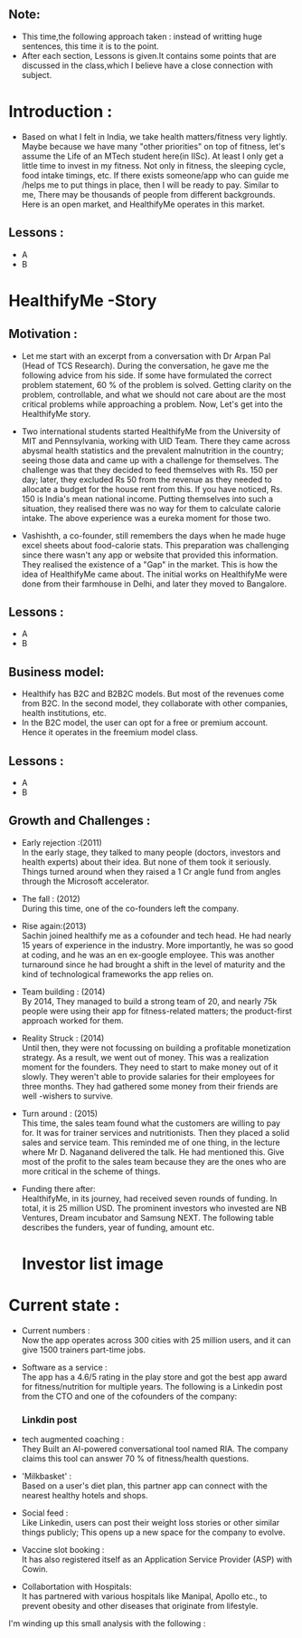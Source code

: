 
<br />

## Note: <br />
- This time,the following approach taken : instead of writting huge sentences, this time it is to the point.<br />
- After each section, Lessons is given.It contains some points that are discussed in the class,which I believe have a close connection with subject.<br />


# Introduction :<br />

- Based on what I felt in India, we take health matters/fitness very lightly. Maybe because we have many "other priorities" on top of fitness, let's assume the Life of an MTech student here(in IISc). At least I only get a little time to invest in my fitness. Not only in fitness, the sleeping cycle, food intake timings, etc. If there exists someone/app who can guide me /helps me to put things in place, then I will be ready to pay. Similar to me, There may be thousands of people from different backgrounds. Here is an open market, and HealthifyMe operates in this market.

## Lessons :<br />
- A <br />
- B <br />


# HealthifyMe -Story 

## Motivation :

- Let me start with an excerpt from a conversation with Dr Arpan Pal (Head of TCS Research). During the conversation, he gave me the following advice from his side. If some have formulated the correct problem statement, 60 % of the problem is solved.
Getting clarity on the problem, controllable, and what we should not care about are the most critical problems while approaching a problem. Now, Let's get into the HealthifyMe story.<br />

- Two international students started HealthifyMe from the University of MIT and Pennsylvania, working with UID Team. There they came across abysmal health statistics and the prevalent malnutrition in the country; seeing those data and came up with a challenge for themselves. The challenge was that they decided to feed themselves with Rs. 150 per day; later, they excluded Rs 50 from the revenue as they needed to allocate a budget for the house rent from this. If you have noticed, Rs. 150 is India's mean national income. Putting themselves into such a situation, they realised there was no way for them to calculate calorie intake. The above experience was a eureka moment for those two.<br />

- Vashishth, a co-founder, still remembers the days when he made huge excel sheets about food-calorie stats. This preparation was challenging since there wasn't any app or website that provided this information. They realised the existence of a "Gap" in the market. This is how the idea of HealthifyMe came about. The initial works on HealthifyMe were done from their farmhouse in Delhi, and later they moved to Bangalore. <br />

## Lessons :<br />
- A<br />
- B<br />

## Business model:<br />

- Healthify has B2C and B2B2C models. But most of the revenues come from B2C. In the second model, they collaborate with other companies, health institutions, etc.<br />
- In the B2C model, the user can opt for a free or premium account. Hence it operates in the freemium model class.<br />


## Lessons :
- A<br />
- B<br />


## Growth and Challenges :<br />

- Early rejection :(2011) <br />
In the early stage, they talked to many people (doctors, investors and health experts) about their idea. But none of them took it seriously. Things turned around when they raised a 1 Cr angle fund from angles through the Microsoft accelerator.<br />
- The fall : (2012)<br />
During this time, one of the co-founders left the company. 
- Rise again:(2013) <br />
Sachin joined healthify me as a cofounder and tech head. He had nearly 15 years of experience in the industry. More importantly, he was so good at coding, and he was an en ex-google employee. This was another turnaround since he had brought a shift in the level of maturity and the kind of technological frameworks the app relies on.<br />

- Team building : (2014)<br />
By 2014, They managed to build a strong team of 20, and nearly 75k people were using their app for fitness-related matters; the product-first approach worked for them. <br />

- Reality Struck : (2014) <br />
Until then, they were not focussing on building a profitable monetization strategy. As a result, we went out of money. This was a realization moment for the founders. They need to start to make money out of it slowly. They weren't able to provide salaries for their employees for three months. They had gathered some money from their friends are well -wishers to survive.<br />

- Turn around : (2015)<br />
This time, the sales team found what the customers are willing to pay for. It was for trainer services and nutritionists. Then they placed a solid sales and service team. This reminded me of one thing, in the lecture where Mr D. Naganand delivered the talk. He had mentioned this. Give most of the profit to the sales team because they are the ones who are more critical in the scheme of things.<br />

- Funding there after: <br />
HealthifyMe, in its journey, had received seven rounds of funding. In total, it is 25 million USD. The prominent investors who invested are NB Ventures, Dream incubator and Samsung NEXT. The following table describes the funders, year of funding, amount etc.<br />

    # Investor list image


# Current state :<br />

- Current numbers : <br />
Now the app operates across 300 cities with 25 million users, and it can give 1500 trainers part-time jobs.<br />
- Software as a service : <br />
The app has a 4.6/5 rating in the play store and got the best app award for fitness/nutrition for multiple years. The following is a Linkedin post from the CTO and one of the cofounders of the company:<br />

    ### Linkdin post

- tech augmented coaching : <br />
They Built an AI-powered conversational tool named RIA. The company claims this tool can answer 70 % of fitness/health questions.<br />
-  'Milkbasket'  : <br /> 
 Based on a user's diet plan, this partner app can connect with the nearest healthy hotels and shops.<br /> 
- Social feed : <br />
Like Linkedin, users can post their weight loss stories or other similar things publicly; This opens up a new space for the company to evolve.<br />
- Vaccine slot booking : <br />
It has also registered itself as an Application Service Provider (ASP) with Cowin.<br />
- Collabortation with Hospitals:<br /> 
It has partnered with various hospitals like Manipal, Apollo etc., to prevent obesity and other diseases that originate from lifestyle.<br />

I'm winding up this small analysis with the following  :<br />





<!-- # 2 appam
# kadala (1)
# 1 banana

# Rice 1 bowl
# sambar
# rasam
# cabbage
# buttermilk
# papapdam

# Food- Calorie API availabllity -->